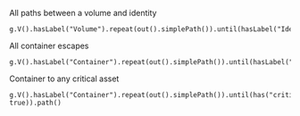 All paths between a volume and identity

```
g.V().hasLabel("Volume").repeat(out().simplePath()).until(hasLabel("Identity")).path()
```

All container escapes

```
g.V().hasLabel("Container").repeat(out().simplePath()).until(hasLabel("Node")).path()
```

Container to any critical asset

```
g.V().hasLabel("Container").repeat(out().simplePath()).until(has("critical", true)).path()
```
